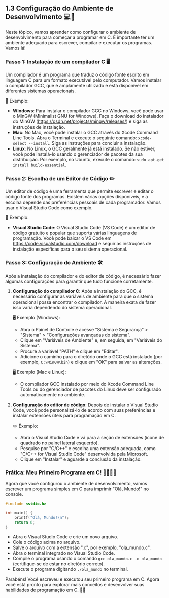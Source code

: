 ## 1.3 Configuração do Ambiente de Desenvolvimento 💻🔧

Neste tópico, vamos aprender como configurar o ambiente de desenvolvimento para começar a programar em C. É importante ter um ambiente adequado para escrever, compilar e executar os programas. Vamos lá!

### Passo 1: Instalação de um compilador C 🖥️

Um compilador é um programa que traduz o código fonte escrito em linguagem C para um formato executável pelo computador. Vamos instalar o compilador GCC, que é amplamente utilizado e está disponível em diferentes sistemas operacionais.

🔧 Exemplo:
- **Windows**: Para instalar o compilador GCC no Windows, você pode usar o MinGW (Minimalist GNU for Windows). Faça o download do instalador do MinGW (https://osdn.net/projects/mingw/releases/) e siga as instruções de instalação.
- **Mac**: No Mac, você pode instalar o GCC através do Xcode Command Line Tools. Abra o Terminal e execute o seguinte comando: `xcode-select --install`. Siga as instruções para concluir a instalação.
- **Linux**: No Linux, o GCC geralmente já está instalado. Se não estiver, você pode instalá-lo usando o gerenciador de pacotes da sua distribuição. Por exemplo, no Ubuntu, execute o comando: `sudo apt-get install build-essential`.

### Passo 2: Escolha de um Editor de Código ✏️

Um editor de código é uma ferramenta que permite escrever e editar o código fonte dos programas. Existem várias opções disponíveis, e a escolha depende das preferências pessoais de cada programador. Vamos usar o Visual Studio Code como exemplo.

🔧 Exemplo:
- **Visual Studio Code**: O Visual Studio Code (VS Code) é um editor de código gratuito e popular que suporta várias linguagens de programação. Você pode baixar o VS Code em https://code.visualstudio.com/download e seguir as instruções de instalação específicas para o seu sistema operacional.

### Passo 3: Configuração do Ambiente 🛠️

Após a instalação do compilador e do editor de código, é necessário fazer algumas configurações para garantir que tudo funcione corretamente.

1. **Configuração do compilador C**: Após a instalação do GCC, é necessário configurar as variáveis de ambiente para que o sistema operacional possa encontrar o compilador. A maneira exata de fazer isso varia dependendo do sistema operacional.

   🖥️ Exemplo (Windows):
   - Abra o Painel de Controle e acesse "Sistema e Segurança" > "Sistema" > "Configurações avançadas do sistema".
   - Clique em "Variáveis de Ambiente" e, em seguida, em "Variáveis do Sistema".
   - Procure a variável "PATH" e clique em "Editar".
   - Adicione o caminho para o diretório onde o GCC está instalado (por exemplo, `C:\MinGW\bin`) e clique em "OK" para salvar as alterações.

   🖥️ Exemplo (Mac e Linux):
   - O compilador GCC instalado por meio do Xcode Command Line Tools ou do gerenciador de pacotes do Linux deve ser configurado automaticamente no ambiente.

2. **Configuração do editor de código**: Depois de instalar o Visual Studio Code, você pode personalizá-lo de acordo com suas preferências e instalar extensões úteis para programação em C.

   ✏️ Exemplo:
   - Abra o Visual Studio Code e vá para a seção de extensões (ícone de quadrado no painel lateral esquerdo).
   - Pesquise por "C/C++" e escolha uma extensão adequada, como "C/C++ for Visual Studio Code" desenvolvida pela Microsoft.
   - Clique em "Instalar" e aguarde a conclusão da instalação.

### Prática: Meu Primeiro Programa em C! 👩‍💻👨‍💻

Agora que você configurou o ambiente de desenvolvimento, vamos escrever um programa simples em C para imprimir "Olá, Mundo!" no console.

```c
#include <stdio.h>

int main() {
    printf("Olá, Mundo!\n");
    return 0;
}
```

- Abra o Visual Studio Code e crie um novo arquivo.
- Cole o código acima no arquivo.
- Salve o arquivo com a extensão ".c", por exemplo, "ola_mundo.c".
- Abra o terminal integrado no Visual Studio Code.
- Compile o programa usando o comando `gcc ola_mundo.c -o ola_mundo` (certifique-se de estar no diretório correto).
- Execute o programa digitando `./ola_mundo` no terminal.

Parabéns! Você escreveu e executou seu primeiro programa em C. Agora você está pronto para explorar mais conceitos e desenvolver suas habilidades de programação em C. 🎉🚀